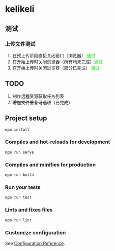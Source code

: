 # kelikeli
## 测试
### 上传文件测试
1. 在预上传阶段直接关闭窗口（浏览器） <font color=gree>通过</font>
2. 在开始上传时关闭浏览器（所有均未完成）<font color=gree>通过</font>
3. 在开始上传时关闭浏览器（部分已完成） <font color=gree>通过</font>



## TODO
1. 制作远程资源获取任务列表
2. ~~增加文件重复可选项~~（已完成）

## Project setup
```
npm install
```

### Compiles and hot-reloads for development
```
npm run serve
```

### Compiles and minifies for production
```
npm run build
```

### Run your tests
```
npm run test
```

### Lints and fixes files
```
npm run lint
```

### Customize configuration
See [Configuration Reference](https://cli.vuejs.org/config/).
